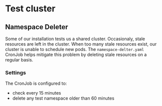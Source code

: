 # Test cluster


## Namespace Deleter

Some of our installation tests us a shared cluster.
Occasionaly, stale resources are left in the cluster.
When too many stale resources exist, our cluster is unable to schedule new pods.
The `namespace-delter.yaml` CronJob helps mitigate this problem by deleting stale resources on a regular basis.


### Settings

The CronJob is configured to:
- check every 15 minutes
- delete any test namespace older than 60 minutes
